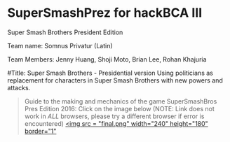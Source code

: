 # SuperSmashPrez for hackBCA III
Super Smash Brothers President Edition

Team name: Somnus Privatur (Latin)

Team Members: Jenny Huang, Shoji Moto, Brian Lee, Rohan Khajuria

#Title: Super Smash Brothers - Presidential version
Using politicians as replacement for characters in Super Smash Brothers with new powers and attacks.

> Guide to the making and mechanics of the game SuperSmashBros Pres Edition 2016: 
> Click on the image below (NOTE: Link does not work in *ALL* browsers, please try a different browser if error is encountered)
<a href = "huangje1.github.io"><img src = "final.png" width="240" height="180" border="1"</a>
